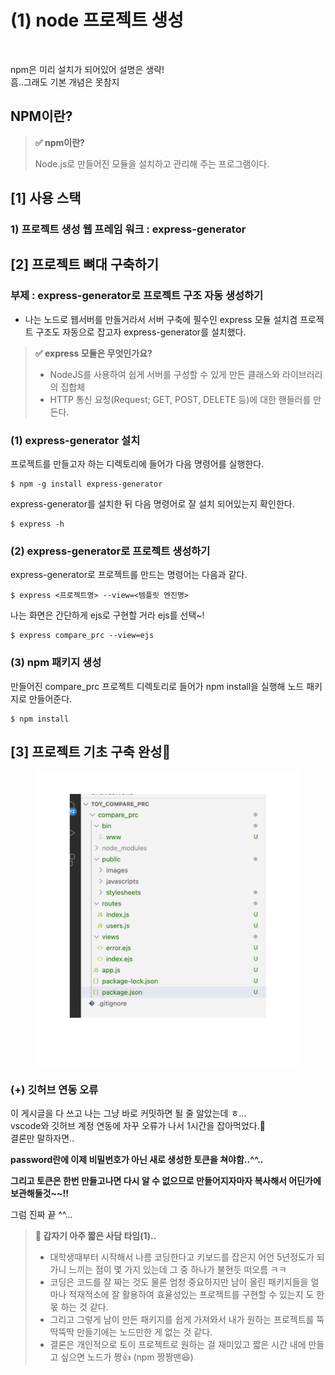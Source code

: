 # (1) node 프로젝트 생성

<figure><img src="https://velog.velcdn.com/images/yooha9621/post/160db2b7-bac7-4507-b242-bfebb47b3ab6/image.png" alt=""><figcaption></figcaption></figure>

npm은 미리 설치가 되어있어 설명은 생략!\
흠..그래도 기본 개념은 못참지

## NPM이란? &#x20;

> **✅ npm이란?**
>
> Node.js로 만들어진 모듈을 설치하고 관리해 주는 프로그램이다.

## \[1] 사용 스택 <a href="#express-generator" id="express-generator"></a>

### 1) 프로젝트 생성 웹 프레임 워크 :  express-generator

## \[2] 프로젝트 뼈대 구축하기 <a href="#express-generator" id="express-generator"></a>

### 부제 : express-generator로 프로젝트 구조 자동 생성하기 <a href="#express-generator" id="express-generator"></a>

* 나는 노드로 웹서버를 만들거라서 서버 구축에 필수인 express 모듈 설치겸 프로젝트 구조도 자동으로 잡고자 express-generator를 설치했다.

> **✅ express 모듈은 무엇인가요?**
>
> * NodeJS를 사용하여 쉽게 서버를 구성할 수 있게 만든 클래스와 라이브러리의 집합체
> * HTTP 통신 요청(Request; GET, POST, DELETE 등)에 대한 핸들러를 만든다.

### (1) express-generator 설치 <a href="#express-generator" id="express-generator"></a>

프로젝트를 만들고자 하는 디렉토리에 들어가 다음 명령어를 실행한다.

```
$ npm -g install express-generator
```

express-generator를 설치한 뒤 다음 명령어로 잘 설치 되어있는지 확인한다.

```
$ express -h
```

### (2) express-generator로 프로젝트 생성하기 <a href="#express-generator" id="express-generator"></a>

express-generator로 프로젝트를 만드는 명령어는 다음과 같다.

```
$ express <프로젝트명> --view=<템플릿 엔진명>
```

나는 화면은 간단하게 ejs로 구현할 거라 ejs를 선택\~!

```
$ express compare_prc --view=ejs
```

### (3) npm 패키지 생성 <a href="#npm" id="npm"></a>

만들어진 compare\_prc 프로젝트 디렉토리로 들어가 npm install을 실행해 노드 패키지로 만들어준다.

```
$ npm install
```

## \[3] 프로젝트 기초 구축 완성🤩 <a href="#undefined" id="undefined"></a>

<figure><img src="../../.gitbook/assets/image (1) (1).png" alt=""><figcaption></figcaption></figure>

### (+) 깃허브 연동 오류 <a href="#undefined" id="undefined"></a>

이 게시글을 다 쓰고 나는 그냥 바로 커밋하면 될 줄 알았는데 ㅎ...\
vscode와 깃허브 계정 연동에 자꾸 오류가 나서 1시간을 잡아먹었다.🤬\
결론만 말하자면..

**password란에 이제 비밀번호가 아닌 새로 생성한 토큰을 쳐야함..^^..**

**그리고 토큰은 한번 만들고나면 다시 알 수 없으므로 만들어지자마자 복사해서 어딘가에 보관해둘것\~\~!!**

그럼 진짜 끝 ^^...

> **🐶 갑자기 아주 짧은 사담 타임(1)..**
>
> * 대학생때부터 시작해서 나름 코딩한다고 키보드를 잡은지 어언 5년정도가 되가니 느끼는 점이 몇 가지 있는데 그 중 하나가 불현듯 떠오름 ㅋㅋ
> * 코딩은 코드를 잘 짜는 것도 물론 엄청 중요하지만 남이 올린 패키지들을 얼마나 적재적소에 잘 활용하여 효율성있는 프로젝트를 구현할 수 있는지 도 한 몫 하는 것 같다.
> * 그리고 그렇게 남이 만든 패키지를 쉽게 가져와서 내가 원하는 프로젝트를 뚝딱뚝딱 만들기에는 노드만한 게 없는 것 같다.
> * 결론은 개인적으로 토이 프로젝트로 원하는 걸 재미있고 짧은 시간 내에 만들고 싶으면 노드가 짱👍 (npm 짱짱맨😆)
